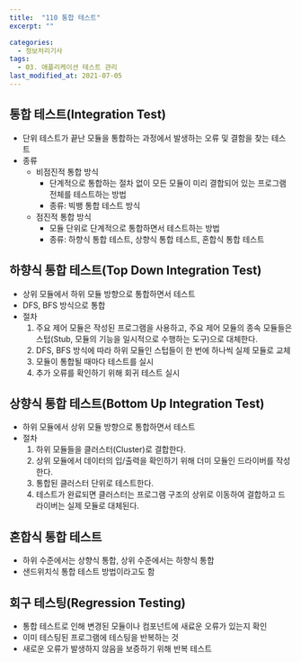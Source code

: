 ```yaml
---
title:  "110 통합 테스트"
excerpt: ""

categories:
  - 정보처리기사
tags:
  - 03. 애플리케이션 테스트 관리
last_modified_at: 2021-07-05
---
```








## 통합 테스트(Integration Test)

+ 단위 테스트가 끝난 모듈을 통합하는 과정에서 발생하는 오류 및 결함을 찾는 테스트
+ 종류
  + 비점진적 통합 방식
    + 단계적으로 통합하는 절차 없이 모든 모듈이 미리 결합되어 있는 프로그램 전체를 테스트하는 방법
    + 종류: 빅뱅 통합 테스트 방식
  + 점진적 통합 방식
    + 모듈 단위로 단계적으로 통합하면서 테스트하는 방법
    + 종류: 하향식 통합 테스트, 상향식 통합 테스트, 혼합식 통합 테스트





## 하향식 통합 테스트(Top Down Integration Test)

+ 상위 모듈에서 하위 모듈 방향으로 통합하면서 테스트
+ DFS, BFS 방식으로 통합
+ 절차
  1. 주요 제어 모듈은 작성된 프로그램을 사용하고, 주요 제어 모듈의 종속 모듈들은 스텁(Stub, 모듈의 기능을 일시적으로 수행하는 도구)으로 대체한다.
  2. DFS, BFS 방식에 따라 하위 모듈인 스텁들이 한 번에 하나씩 실제 모듈로 교체
  3. 모듈이 통합될 때마다 테스트를 실시
  4. 추가 오류를 확인하기 위해 회귀 테스트 실시





## 상향식 통합 테스트(Bottom Up Integration Test)

+ 하위 모듈에서 상위 모듈 방향으로 통합하면서 테스트
+ 절차
  1. 하위 모듈들을 클러스터(Cluster)로 결합한다.
  2. 상위 모듈에서 데이터의 입/출력을 확인하기 위해 더미 모듈인 드라이버를 작성한다.
  3. 통합된 클러스터 단위로 테스트한다.
  4. 테스트가 완료되면 클러스터는 프로그램 구조의 상위로 이동하여 결합하고 드라이버는 실제 모듈로 대체된다.





## 혼합식 통합 테스트

+ 하위 수준에서는 상향식 통합, 상위 수준에서는 하향식 통합
+ 샌드위치식 통합 테스트 방법이라고도 함







## 회구 테스팅(Regression Testing)

+ 통합 테스트로 인해 변경된 모듈이나 컴포넌트에 새료운 오류가 있는지 확인
+ 이미 테스팅된 프로그램에 테스팅을 반복하는 것
+ 새로운 오류가 발생하지 않음을 보증하기 위해 반복 테스트

